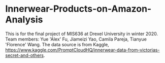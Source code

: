 # Innerwear-Products-on-Amazon-Analysis

This is for the final project of MIS636 at Drexel University in winter 2020. 
Team members: Yue 'Alex' Fu, Jiameizi Yao, Camila Pareja, Tianyue 'Florence' Wang. 
The data source is from Kaggle, https://www.kaggle.com/PromptCloudHQ/innerwear-data-from-victorias-secret-and-others.
